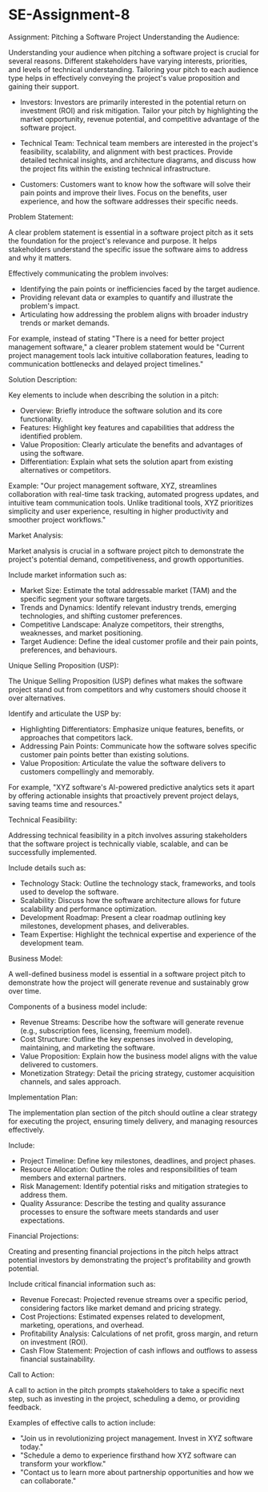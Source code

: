 
# SE-Assignment-8
 Assignment: Pitching a Software Project
Understanding the Audience:

Understanding your audience when pitching a software project is crucial for several reasons. Different stakeholders have varying interests, priorities, and levels of technical understanding. Tailoring your pitch to each audience type helps in effectively conveying the project's value proposition and gaining their support.

- Investors: Investors are primarily interested in the potential return on investment (ROI) and risk mitigation. Tailor your pitch by highlighting the market opportunity, revenue potential, and competitive advantage of the software project.
  
- Technical Team: Technical team members are interested in the project's feasibility, scalability, and alignment with best practices. Provide detailed technical insights, and architecture diagrams, and discuss how the project fits within the existing technical infrastructure.
  
- Customers: Customers want to know how the software will solve their pain points and improve their lives. Focus on the benefits, user experience, and how the software addresses their specific needs.

Problem Statement:

A clear problem statement is essential in a software project pitch as it sets the foundation for the project's relevance and purpose. It helps stakeholders understand the specific issue the software aims to address and why it matters.

Effectively communicating the problem involves:
- Identifying the pain points or inefficiencies faced by the target audience.
- Providing relevant data or examples to quantify and illustrate the problem's impact.
- Articulating how addressing the problem aligns with broader industry trends or market demands.

For example, instead of stating "There is a need for better project management software," a clearer problem statement would be "Current project management tools lack intuitive collaboration features, leading to communication bottlenecks and delayed project timelines."

Solution Description:

Key elements to include when describing the solution in a pitch:
- Overview: Briefly introduce the software solution and its core functionality.
- Features: Highlight key features and capabilities that address the identified problem.
- Value Proposition: Clearly articulate the benefits and advantages of using the software.
- Differentiation: Explain what sets the solution apart from existing alternatives or competitors.

Example: "Our project management software, XYZ, streamlines collaboration with real-time task tracking, automated progress updates, and intuitive team communication tools. Unlike traditional tools, XYZ prioritizes simplicity and user experience, resulting in higher productivity and smoother project workflows."

Market Analysis:

Market analysis is crucial in a software project pitch to demonstrate the project's potential demand, competitiveness, and growth opportunities.

Include market information such as:
- Market Size: Estimate the total addressable market (TAM) and the specific segment your software targets.
- Trends and Dynamics: Identify relevant industry trends, emerging technologies, and shifting customer preferences.
- Competitive Landscape: Analyze competitors, their strengths, weaknesses, and market positioning.
- Target Audience: Define the ideal customer profile and their pain points, preferences, and behaviours.

Unique Selling Proposition (USP):

The Unique Selling Proposition (USP) defines what makes the software project stand out from competitors and why customers should choose it over alternatives.

Identify and articulate the USP by:
- Highlighting Differentiators: Emphasize unique features, benefits, or approaches that competitors lack.
- Addressing Pain Points: Communicate how the software solves specific customer pain points better than existing solutions.
- Value Proposition: Articulate the value the software delivers to customers compellingly and memorably.

For example, "XYZ software's AI-powered predictive analytics sets it apart by offering actionable insights that proactively prevent project delays, saving teams time and resources."

 Technical Feasibility:

Addressing technical feasibility in a pitch involves assuring stakeholders that the software project is technically viable, scalable, and can be successfully implemented.

Include details such as:
- Technology Stack: Outline the technology stack, frameworks, and tools used to develop the software.
- Scalability: Discuss how the software architecture allows for future scalability and performance optimization.
- Development Roadmap: Present a clear roadmap outlining key milestones, development phases, and deliverables.
- Team Expertise: Highlight the technical expertise and experience of the development team.

Business Model:

A well-defined business model is essential in a software project pitch to demonstrate how the project will generate revenue and sustainably grow over time.

Components of a business model include:
- Revenue Streams: Describe how the software will generate revenue (e.g., subscription fees, licensing, freemium model).
- Cost Structure: Outline the key expenses involved in developing, maintaining, and marketing the software.
- Value Proposition: Explain how the business model aligns with the value delivered to customers.
- Monetization Strategy: Detail the pricing strategy, customer acquisition channels, and sales approach.

 Implementation Plan:

The implementation plan section of the pitch should outline a clear strategy for executing the project, ensuring timely delivery, and managing resources effectively.

Include:
- Project Timeline: Define key milestones, deadlines, and project phases.
- Resource Allocation: Outline the roles and responsibilities of team members and external partners.
- Risk Management: Identify potential risks and mitigation strategies to address them.
- Quality Assurance: Describe the testing and quality assurance processes to ensure the software meets standards and user expectations.

Financial Projections:

Creating and presenting financial projections in the pitch helps attract potential investors by demonstrating the project's profitability and growth potential.

Include critical financial information such as:
- Revenue Forecast: Projected revenue streams over a specific period, considering factors like market demand and pricing strategy.
- Cost Projections: Estimated expenses related to development, marketing, operations, and overhead.
- Profitability Analysis: Calculations of net profit, gross margin, and return on investment (ROI).
- Cash Flow Statement: Projection of cash inflows and outflows to assess financial sustainability.

 Call to Action:

A call to action in the pitch prompts stakeholders to take a specific next step, such as investing in the project, scheduling a demo, or providing feedback.

Examples of effective calls to action include:
- "Join us in revolutionizing project management. Invest in XYZ software today."
- "Schedule a demo to experience firsthand how XYZ software can transform your workflow."
- "Contact us to learn more about partnership opportunities and how we can collaborate."


